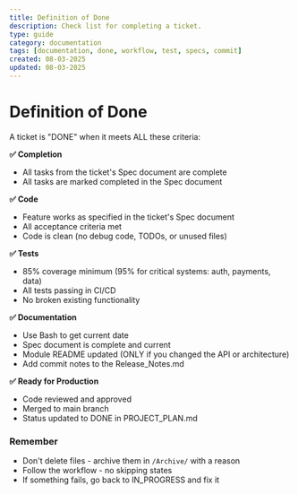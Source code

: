 ```yaml
---
title: Definition of Done
description: Check list for completing a ticket.
type: guide
category: documentation
tags: [documentation, done, workflow, test, specs, commit]
created: 08-03-2025
updated: 08-03-2025
---
```


# **Definition of Done**

A ticket is "DONE" when it meets ALL these criteria:

**✅ Completion**
- All tasks from the ticket's Spec document are complete
- All tasks are marked completed in the Spec document 

**✅ Code**
- Feature works as specified in the ticket's Spec document
- All acceptance criteria met
- Code is clean (no debug code, TODOs, or unused files)

**✅ Tests**
- 85% coverage minimum (95% for critical systems: auth, payments, data)
- All tests passing in CI/CD
- No broken existing functionality

**✅ Documentation**
- Use Bash to get current date
- Spec document is complete and current
- Module README updated (ONLY if you changed the API or architecture)
- Add commit notes to the Release_Notes.md

**✅ Ready for Production**
- Code reviewed and approved
- Merged to main branch
- Status updated to DONE in PROJECT_PLAN.md

### **Remember**
- Don't delete files - archive them in `/Archive/` with a reason
- Follow the workflow - no skipping states
- If something fails, go back to IN_PROGRESS and fix it

